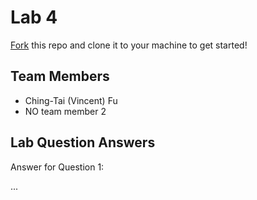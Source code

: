# Lab 4
[Fork](https://docs.github.com/en/get-started/quickstart/fork-a-repo) this repo and clone it to your machine to get started!

## Team Members
- Ching-Tai (Vincent) Fu
- NO team member 2

## Lab Question Answers

Answer for Question 1: 

...
